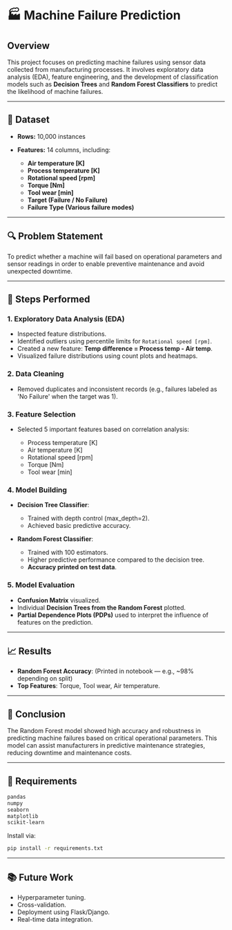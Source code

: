 # 🏭 Machine Failure Prediction

## Overview

This project focuses on predicting machine failures using sensor data collected from manufacturing processes. It involves exploratory data analysis (EDA), feature engineering, and the development of classification models such as **Decision Trees** and **Random Forest Classifiers** to predict the likelihood of machine failures.

---

## 📂 Dataset

* **Rows:** 10,000 instances
* **Features:** 14 columns, including:

  * **Air temperature \[K]**
  * **Process temperature \[K]**
  * **Rotational speed \[rpm]**
  * **Torque \[Nm]**
  * **Tool wear \[min]**
  * **Target (Failure / No Failure)**
  * **Failure Type (Various failure modes)**

---

## 🔍 Problem Statement

To predict whether a machine will fail based on operational parameters and sensor readings in order to enable preventive maintenance and avoid unexpected downtime.

---

## 🔧 Steps Performed

### 1. **Exploratory Data Analysis (EDA)**

* Inspected feature distributions.
* Identified outliers using percentile limits for `Rotational speed [rpm]`.
* Created a new feature: **Temp difference = Process temp - Air temp**.
* Visualized failure distributions using count plots and heatmaps.

### 2. **Data Cleaning**

* Removed duplicates and inconsistent records (e.g., failures labeled as 'No Failure' when the target was 1).

### 3. **Feature Selection**

* Selected 5 important features based on correlation analysis:

  * Process temperature \[K]
  * Air temperature \[K]
  * Rotational speed \[rpm]
  * Torque \[Nm]
  * Tool wear \[min]

### 4. **Model Building**

* **Decision Tree Classifier**:

  * Trained with depth control (max\_depth=2).
  * Achieved basic predictive accuracy.
* **Random Forest Classifier**:

  * Trained with 100 estimators.
  * Higher predictive performance compared to the decision tree.
  * **Accuracy printed on test data**.

### 5. **Model Evaluation**

* **Confusion Matrix** visualized.
* Individual **Decision Trees from the Random Forest** plotted.
* **Partial Dependence Plots (PDPs)** used to interpret the influence of features on the prediction.

---

## 📈 Results

* **Random Forest Accuracy**: (Printed in notebook — e.g., \~98% depending on split)
* **Top Features**: Torque, Tool wear, Air temperature.

---

## 🚀 Conclusion

The Random Forest model showed high accuracy and robustness in predicting machine failures based on critical operational parameters. This model can assist manufacturers in predictive maintenance strategies, reducing downtime and maintenance costs.

---

## 📌 Requirements

```bash
pandas
numpy
seaborn
matplotlib
scikit-learn
```

Install via:

```bash
pip install -r requirements.txt
```

---

## 📚 Future Work

* Hyperparameter tuning.
* Cross-validation.
* Deployment using Flask/Django.
* Real-time data integration.

